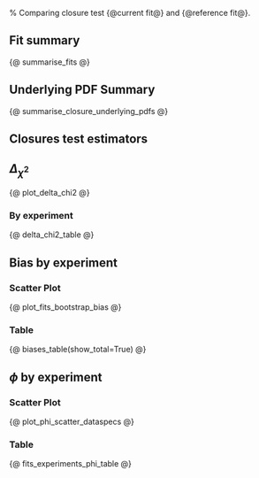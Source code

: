 % Comparing closure test {@current fit@} and {@reference fit@}.

Fit summary
-----------
{@ summarise_fits @}

Underlying PDF Summary
----------------------
{@ summarise_closure_underlying_pdfs @}

Closures test estimators
-----------------------
## $\Delta_{\chi^{2}}$
{@ plot_delta_chi2 @}
### By experiment
{@ delta_chi2_table @}


## Bias by experiment
### Scatter Plot
{@ plot_fits_bootstrap_bias @}
### Table
{@ biases_table(show_total=True) @}

## $\phi$ by experiment
### Scatter Plot
{@ plot_phi_scatter_dataspecs @}
### Table
{@ fits_experiments_phi_table @}
